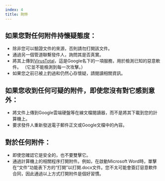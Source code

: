 ```yaml
---
index: 4
title: 附件
---
```

## 如果您對任何附件持懷疑態度：

* 除非您可以驗證文件的來源，否則請勿打開該文件。
* 通過另一個管道聯繫發件人，詢問其是否真實。
* 將其上傳到[VirusTotal](https://www.virustotal.com/)，這是Google名下的一項服務，用於檢測已知的惡意軟件。 （它並不能檢測到每一次攻擊。）
* 如果您之前已被上釣過和仍然心存懷疑，請閱讀相關資訊。

## 如果您收到任何可疑的附件，即使您沒有對它感到意外：

* 將文件上傳到Google雲端硬盤等在線文檔閱讀器，而不是將其下載到您的計算機上。
* 要求發件人重新發送電子郵件正文或Google文檔中的內容。

## 對於任何附件：

* 即使您確認它是安全的，也不要雙擊它。
* 通過計算機上的相關程序打開附件。例如，在啟動Microsoft Word時，單擊在“文件”功能表下方的“打開”以打開.docx文件。您不太可能會簽訂惡意軟件合同，因此通過以上方式打開附件是個好習慣。